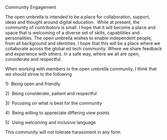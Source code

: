 Community Engagement

The open umbrella is intended to be a place for collaboration, support, ideas and thought around digital education.  While at present, the community of contributors is small. I hope that it will become a place and space that is welcoming of a diverse set of skills, capabilities and personalities. The open umbrella wishes to enable independent people, from all background and identities. I hope that this will be a place where we collaborate across the global ed tech community. Where we share feedback and experience with others. In a safe way, where we all are open, considerate and respectful.

When working with members in the open umbrella community, I think that we should strive to the following

1)  Being open and friendly

2)  Being considerate, patient and respectful

3)  Focusing on what is best for the community

4)  Being willing to appreciate differing view points

5)  Using welcoming and inclusive language

This community will not tolerate harassment in any form